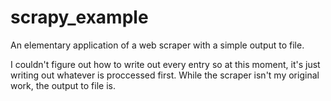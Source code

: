 # scrapy_example
An elementary application of a web scraper with a simple output to file. 

I couldn't figure out how to write out every entry so at this moment, it's just writing out whatever is proccessed first.
While the scraper isn't my original work, the output to file is. 
